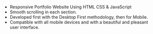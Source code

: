 
- Responsive Portfolio Website Using HTML CSS & JavaScript
- Smooth scrolling in each section.
- Developed first with the Desktop First methodology, then for Mobile.
- Compatible with all mobile devices and with a beautiful and pleasant user interface.
